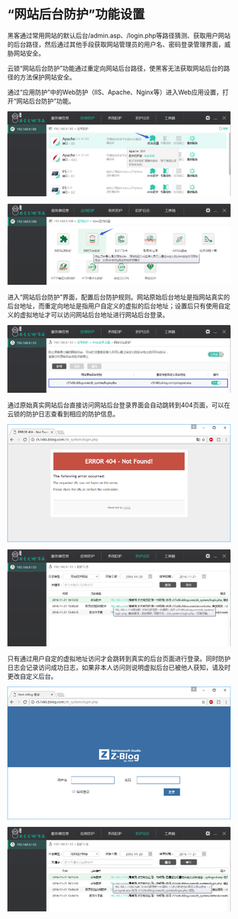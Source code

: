 # “网站后台防护”功能设置

黑客通过常用网站的默认后台/admin.asp、/login.php等路径猜测、获取用户网站的后台路径，然后通过其他手段获取网站管理员的用户名、密码登录管理界面，威胁网站安全。

云锁“网站后台防护”功能通过重定向网站后台路径，使黑客无法获取网站后台的路径的方法保护网站安全。

通过“应用防护”中的Web防护（IIS、Apache、Nginx等）进入Web应用设置，打开“网站后台防护”功能。

![](../.gitbook/assets/f0701.png)

![](../.gitbook/assets/f0801.png)

进入“网站后台防护”界面，配置后台防护规则。网站原始后台地址是指网站真实的后台地址，而重定向地址是指用户自定义的虚拟的后台地址；设置后只有使用自定义的虚拟地址才可以访问网站后台地址进行网站后台登录。

![](../.gitbook/assets/f0802.png)

通过原始真实网站后台直接访问网站后台登录界面会自动跳转到404页面，可以在云锁的防护日志查看到相应的防护信息。

![](../.gitbook/assets/f0803.png)

![](../.gitbook/assets/f0804.png)

只有通过用户自定的虚拟地址访问才会跳转到真实的后台页面进行登录。同时防护日志会记录访问成功日志，如果非本人访问则说明虚拟后台已被他人获知，请及时更改自定义后台。

![](../.gitbook/assets/f0805.png)

![](../.gitbook/assets/f0806.png)

